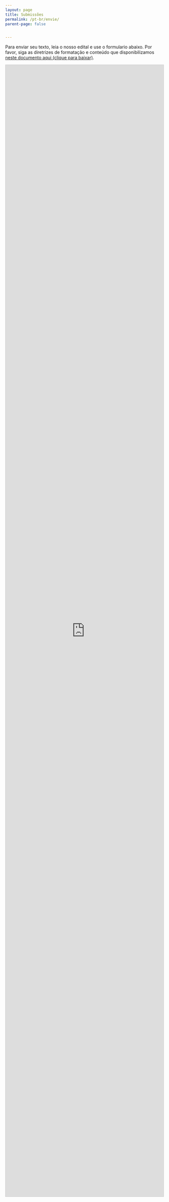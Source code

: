 ```yaml
---
layout: page
title: Submissões
permalink: /pt-br/envie/
parent-page: false


---
```


Para enviar seu texto, leia o nosso edital e use o formulario abaixo.
Por favor, siga as diretrizes de formatação e conteúdo que disponibilizamos [neste documento aqui (clique para baixar)](/assets/docs/ENVIO_EITATítulodaHistória.docx).

<iframe class="airtable-embed" src="https://airtable.com/embed/shrSwMkalWtt93MWu?backgroundColor=red" frameborder="0" onmousewheel="" width="100%" height="3600" style="background: transparent; border: 1px solid #ccc;"></iframe>

